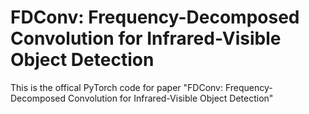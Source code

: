 # FDConv: Frequency-Decomposed Convolution for Infrared-Visible Object Detection
This is the offical PyTorch code for paper "FDConv: Frequency-Decomposed Convolution for Infrared-Visible Object Detection"  
